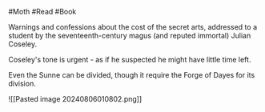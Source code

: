 #Moth #Read #Book 

Warnings and confessions about the cost of the secret arts, addressed to a student by the seventeenth-century magus (and reputed immortal) Julian Coseley.

Coseley's tone is urgent - as if he suspected he might have little time left.

Even the Sunne can be divided, though it require the Forge of Dayes for its division.

![[Pasted image 20240806010802.png]]
